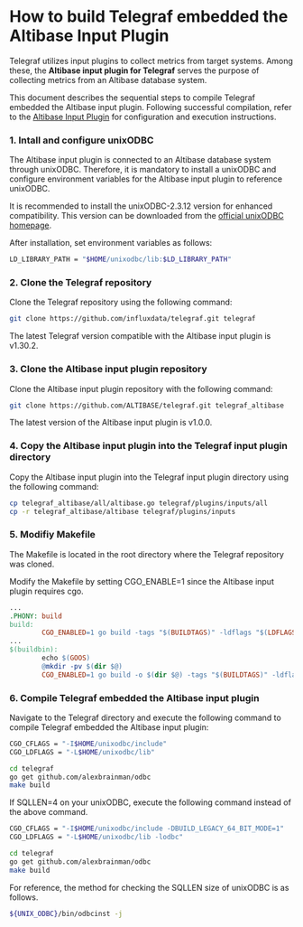 # How to build Telegraf embedded the Altibase Input Plugin

Telegraf utilizes input plugins to collect metrics from target systems. Among these, the **Altibase input plugin for Telegraf** serves the purpose of collecting metrics from an Altibase database system.

This document describes the sequential steps to compile Telegraf embedded the Altibase input plugin. Following successful compilation, refer to the [Altibase Input Plugin](https://github.com/ALTIBASE/telegraf/blob/main/altibase/README.md) for configuration and execution instructions.


### 1. Intall and configure unixODBC

The Altibase input plugin is connected to an Altibase database system through unixODBC. Therefore, it is mandatory to install a unixODBC and configure environment variables for the Altibase input plugin to reference unixODBC.

It is recommended to install the unixODBC-2.3.12 version for enhanced compatibility. This version can be downloaded from the [official unixODBC homepage](https://www.unixodbc.org/).

After installation, set environment variables as follows:

```bash
LD_LIBRARY_PATH = "$HOME/unixodbc/lib:$LD_LIBRARY_PATH"
```

### 2. Clone the Telegraf repository
Clone the Telegraf repository using the following command:
```bash
git clone https://github.com/influxdata/telegraf.git telegraf
```
The latest Telegraf version compatible with the Altibase input plugin is v1.30.2.

### 3. Clone the Altibase input plugin repository
Clone the Altibase input plugin repository with the following command:
```bash
git clone https://github.com/ALTIBASE/telegraf.git telegraf_altibase
```
The latest version of the Altibase input plugin is v1.0.0.

### 4. Copy the Altibase input plugin into the Telegraf input plugin directory
Copy the Altibase input plugin into the Telegraf input plugin directory using the following command:
```bash
cp telegraf_altibase/all/altibase.go telegraf/plugins/inputs/all
cp -r telegraf_altibase/altibase telegraf/plugins/inputs
```

### 5. Modifiy Makefile

The Makefile is located in the root directory where the Telegraf repository was cloned.

Modify the Makefile by setting CGO_ENABLE=1 since the Altibase input plugin requires cgo.

```makefile
...
.PHONY: build
build:
        CGO_ENABLED=1 go build -tags "$(BUILDTAGS)" -ldflags "$(LDFLAGS)" ./cmd/telegraf
...
$(buildbin):
        echo $(GOOS)
        @mkdir -pv $(dir $@)
        CGO_ENABLED=1 go build -o $(dir $@) -tags "$(BUILDTAGS)" -ldflags "$(LDFLAGS)" ./cmd/telegraf
```

### 6. Compile Telegraf embedded the Altibase input plugin

Navigate to the Telegraf directory and execute the following command to compile Telegraf embedded the Altibase input plugin:
```bash
CGO_CFLAGS = "-I$HOME/unixodbc/include"
CGO_LDFLAGS = "-L$HOME/unixodbc/lib"

cd telegraf
go get github.com/alexbrainman/odbc
make build
```

If SQLLEN=4 on your unixODBC, execute the following command instead of the above command.
```bash
CGO_CFLAGS = "-I$HOME/unixodbc/include -DBUILD_LEGACY_64_BIT_MODE=1"
CGO_LDFLAGS = "-L$HOME/unixodbc/lib -lodbc"

cd telegraf
go get github.com/alexbrainman/odbc
make build
```

For reference, the method for checking the SQLLEN size of unixODBC is as follows.
```bash
${UNIX_ODBC}/bin/odbcinst -j
```
